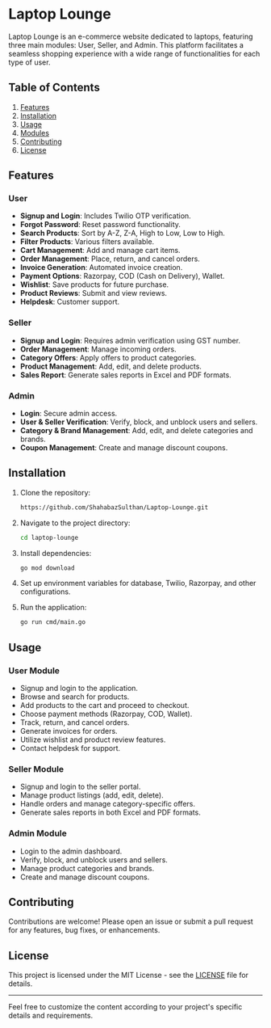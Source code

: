
# Laptop Lounge

Laptop Lounge is an e-commerce website dedicated to laptops, featuring three main modules: User, Seller, and Admin. This platform facilitates a seamless shopping experience with a wide range of functionalities for each type of user.

## Table of Contents

1. [Features](#features)
2. [Installation](#installation)
3. [Usage](#usage)
4. [Modules](#modules)
5. [Contributing](#contributing)
6. [License](#license)

## Features

### User
- **Signup and Login**: Includes Twilio OTP verification.
- **Forgot Password**: Reset password functionality.
- **Search Products**: Sort by A-Z, Z-A, High to Low, Low to High.
- **Filter Products**: Various filters available.
- **Cart Management**: Add and manage cart items.
- **Order Management**: Place, return, and cancel orders.
- **Invoice Generation**: Automated invoice creation.
- **Payment Options**: Razorpay, COD (Cash on Delivery), Wallet.
- **Wishlist**: Save products for future purchase.
- **Product Reviews**: Submit and view reviews.
- **Helpdesk**: Customer support.

### Seller
- **Signup and Login**: Requires admin verification using GST number.
- **Order Management**: Manage incoming orders.
- **Category Offers**: Apply offers to product categories.
- **Product Management**: Add, edit, and delete products.
- **Sales Report**: Generate sales reports in Excel and PDF formats.

### Admin
- **Login**: Secure admin access.
- **User & Seller Verification**: Verify, block, and unblock users and sellers.
- **Category & Brand Management**: Add, edit, and delete categories and brands.
- **Coupon Management**: Create and manage discount coupons.

## Installation

1. Clone the repository:
   ```sh
   https://github.com/ShahabazSulthan/Laptop-Lounge.git
   ```
2. Navigate to the project directory:
   ```sh
   cd laptop-lounge
   ```
3. Install dependencies:
   ```sh
   go mod download
   ```
4. Set up environment variables for database, Twilio, Razorpay, and other configurations.

5. Run the application:
   ```sh
   go run cmd/main.go
   ```

## Usage

### User Module
- Signup and login to the application.
- Browse and search for products.
- Add products to the cart and proceed to checkout.
- Choose payment methods (Razorpay, COD, Wallet).
- Track, return, and cancel orders.
- Generate invoices for orders.
- Utilize wishlist and product review features.
- Contact helpdesk for support.

### Seller Module
- Signup and login to the seller portal.
- Manage product listings (add, edit, delete).
- Handle orders and manage category-specific offers.
- Generate sales reports in both Excel and PDF formats.

### Admin Module
- Login to the admin dashboard.
- Verify, block, and unblock users and sellers.
- Manage product categories and brands.
- Create and manage discount coupons.

## Contributing

Contributions are welcome! Please open an issue or submit a pull request for any features, bug fixes, or enhancements.

## License

This project is licensed under the MIT License - see the [LICENSE](LICENSE) file for details.

---

Feel free to customize the content according to your project's specific details and requirements.
